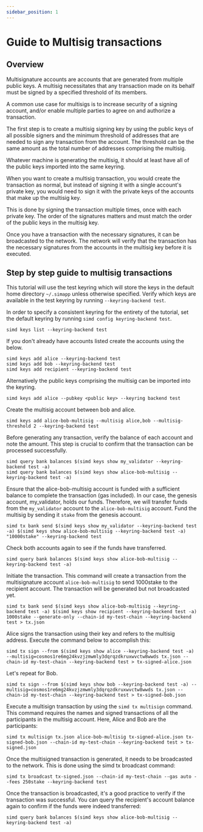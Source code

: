 ```yaml
---
sidebar_position: 1
---
```


# Guide to Multisig transactions

## Overview

Multisignature accounts are accounts that are generated from multiple public keys. A multisig necessitates that any transaction made on its behalf must be signed by a specified threshold of its members.

A common use case for multisigs is to increase security of a signing account, and/or enable multiple parties to agree on and authorize a transaction.

The first step is to create a multisig signing key by using the public keys of all possible signers and the minimum threshold of addresses that are needed to sign any transaction from the account. The threshold can be the same amount as the total number of addresses comprising the multisig.

Whatever machine is generating the multisig, it should at least have all of the public keys imported into the same keyring.

When you want to create a multisig transaction, you would create the transaction as normal, but instead of signing it with a single account's private key, you would need to sign it with the private keys of the accounts that make up the multisig key.

This is done by signing the transaction multiple times, once with each private key. The order of the signatures matters and must match the order of the public keys in the multisig key.

Once you have a transaction with the necessary signatures, it can be broadcasted to the network. The network will verify that the transaction has the necessary signatures from the accounts in the multisig key before it is executed.

## Step by step guide to multisig transactions

This tutorial will use the test keyring which will store the keys in the default home directory `~/.simapp` unless otherwise specified.
Verify which keys are available in the test keyring by running `--keyring-backend test`.

In order to specify a consistent keyring for the entirety of the tutorial, set the default keyring by running `simd config keyring-backend test`.

```shell
simd keys list --keyring-backend test
````

If you don't already have accounts listed create the accounts using the below.

```shell
simd keys add alice --keyring-backend test
simd keys add bob --keyring-backend test
simd keys add recipient --keyring-backend test
```

Alternatively the public keys comprising the multisig can be imported into the keyring.

```shell
simd keys add alice --pubkey <public key> --keyring backend test
```

Create the multisig account between bob and alice.

```shell 
simd keys add alice-bob-multisig --multisig alice,bob --multisig-threshold 2 --keyring-backend test
```

Before generating any transaction, verify the balance of each account and note the amount. This step is crucial to confirm that the transaction can be processed successfully.

```shell
simd query bank balances $(simd keys show my_validator --keyring-backend test -a)
simd query bank balances $(simd keys show alice-bob-multisig --keyring-backend test -a)
```

Ensure that the alice-bob-multisig account is funded with a sufficient balance to complete the transaction (gas included). In our case, the genesis account, my_validator, holds our funds. Therefore, we will transfer funds from the `my_validator` account to the `alice-bob-multisig` account.
Fund the multisig by sending it `stake` from the genesis account.

```shell
simd tx bank send $(simd keys show my_validator --keyring-backend test -a) $(simd keys show alice-bob-multisig --keyring-backend test -a) "10000stake" --keyring-backend test
```

Check both accounts again to see if the funds have transferred.

```shell
simd query bank balances $(simd keys show alice-bob-multisig --keyring-backend test -a)
```

Initiate the transaction. This command will create a transaction from the multisignature account `alice-bob-multisig` to send 1000stake to the recipient account. The transaction will be generated but not broadcasted yet.

```shell
simd tx bank send $(simd keys show alice-bob-multisig --keyring-backend test -a) $(simd keys show recipient --keyring-backend test -a) 1000stake --generate-only --chain-id my-test-chain --keyring-backend test > tx.json
```

Alice signs the transaction using their key and refers to the multisig address. Execute the command below to accomplish this:

```shell
simd tx sign --from $(simd keys show alice --keyring-backend test -a) --multisig=cosmos1re6mg24kvzjzmwmly3dqrqzdkruxwvctw8wwds tx.json --chain-id my-test-chain --keyring-backend test > tx-signed-alice.json
```

Let's repeat for Bob.

```shell 
simd tx sign --from $(simd keys show bob --keyring-backend test -a) --multisig=cosmos1re6mg24kvzjzmwmly3dqrqzdkruxwvctw8wwds tx.json --chain-id my-test-chain --keyring-backend test > tx-signed-bob.json
```

Execute a multisign transaction by using the `simd tx multisign` command. This command requires the names and signed transactions of all the participants in the multisig account. Here, Alice and Bob are the participants:

```shell
simd tx multisign tx.json alice-bob-multisig tx-signed-alice.json tx-signed-bob.json --chain-id my-test-chain --keyring-backend test > tx-signed.json
```

Once the multisigned transaction is generated, it needs to be broadcasted to the network. This is done using the simd tx broadcast command:

```shell
simd tx broadcast tx-signed.json --chain-id my-test-chain --gas auto --fees 250stake --keyring-backend test
```

Once the transaction is broadcasted, it's a good practice to verify if the transaction was successful. You can query the recipient's account balance again to confirm if the funds were indeed transferred:

```shell
simd query bank balances $(simd keys show alice-bob-multisig --keyring-backend test -a)
```
